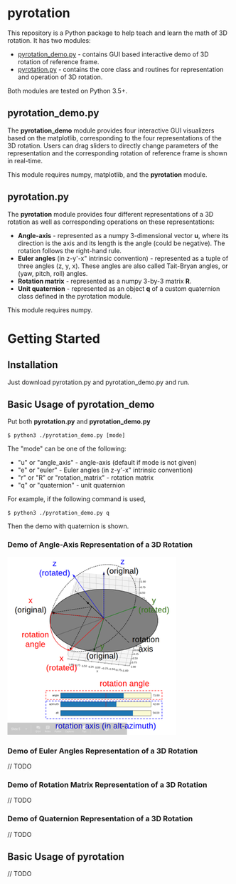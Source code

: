 # pyrotation
This repository is a Python package to help teach and learn the math of 3D rotation. It has two modules:

* [pyrotation_demo.py](https://github.com/duolu/pyrotation/blob/master/pyrotation/pyrotation_demo.py) - contains GUI based interactive demo of 3D rotation of reference frame.
* [pyrotation.py](https://github.com/duolu/pyrotation/blob/master/pyrotation/pyrotation.py) - contains the core class and routines for representation and operation of 3D rotation.

Both modules are tested on Python 3.5+.


## pyrotation_demo.py

The **pyrotation_demo** module provides four interactive GUI visualizers based on the matplotlib, corresponding to the four representations of the 3D rotation. Users can drag sliders to directly change parameters of the representation and the corresponding rotation of reference frame is shown in real-time. 

This module requires numpy, matplotlib, and the **pyrotation** module. 


## pyrotation.py

The **pyrotation** module provides four different representations of a 3D rotation as well as corresponding operations on these representations:

* **Angle-axis** - represented as a numpy 3-dimensional vector **u**, where its direction is the axis and its length is the angle (could be negative). The rotation follows the right-hand rule.
* **Euler angles** (in z-y'-x" intrinsic convention) - represented as a tuple of three angles (z, y, x). These angles are also called Tait-Bryan angles, or (yaw, pitch, roll) angles.
* **Rotation matrix** - represented as a numpy 3-by-3 matrix **R**.
* **Unit quaternion** - represented as an object **q** of a custom quaternion class defined in the pyrotation module.

This module requires numpy. 


# Getting Started

## Installation

Just download pyrotation.py and pyrotation_demo.py and run.

## Basic Usage of pyrotation_demo

Put both **pyrotation.py** and **pyrotation_demo.py**

	$ python3 ./pyrotation_demo.py [mode]

The "mode" can be one of the following:

* "u" or "angle_axis" - angle-axis (default if mode is not given)
* "e" or "euler" - Euler angles (in z-y'-x" intrinsic convention)
* "r" or "R" or "rotation_matrix" - rotation matrix
* "q" or "quaternion" - unit quaternion

For example, if the following command is used,

	$ python3 ./pyrotation_demo.py q

Then the demo with quaternion is shown.

### Demo of Angle-Axis Representation of a 3D Rotation

![angle-axis annotation.](figures/angle_axis_annotated.png)

### Demo of Euler Angles Representation of a 3D Rotation

// TODO

### Demo of Rotation Matrix Representation of a 3D Rotation

// TODO

### Demo of Quaternion Representation of a 3D Rotation

// TODO


## Basic Usage of pyrotation

// TODO




